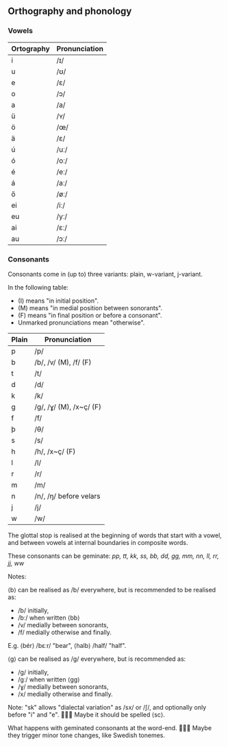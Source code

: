 ## Orthography and phonology

### Vowels

| Ortography | Pronunciation |
| ---------- | ------------- |
| i          | /ɪ/           |
| u          | /ʊ/           |
| e          | /ɛ/           |
| o          | /ɔ/           |
| a          | /a/           |
| ü          | /ʏ/           |
| ö          | /œ/           |
| ä          | /ɛ/           |
| ú          | /uː/          |
| ó          | /oː/          |
| é          | /eː/          |
| á          | /aː/          |
| ő          | /øː/          |
| ei         | /iː/          |
| eu         | /yː/          |
| ai         | /ɛː/          |
| au         | /ɔː/          |

### Consonants

Consonants come in (up to) three variants: plain, w-variant, j-variant.

In the following table:

- (I) means "in initial position".
- (M) means "in medial position between sonorants".
- (F) means "in final position or before a consonant".
- Unmarked pronunciations mean "otherwise".

| Plain | Pronunciation          |
| ----- | ---------------------- |
| p     | /p/                    |
| b     | /b/, /v/ (M), /f/ (F)                    |
| t     | /t/                    |
| d     | /d/                    |
| k     | /k/                    |
| g     | /g/, /ɣ/ (M), /x~ç/ (F)         |
| f     | /f/                    |
| þ     | /θ/                    |
| s     | /s/                    |
| h     | /h/, /x~ç/ (F)             |
| l     | /l/                    |
| r     | /r/                    |
| m     | /m/                    |
| n     | /n/, /ŋ/ before velars |
| j     | /j/                    |
| w     | /w/                    |

The glottal stop is realised at the beginning of words that start with a vowel,
and between vowels at internal boundaries in composite words.

These consonants can be geminate: _pp, tt, kk, ss, bb, dd, gg, mm, nn, ll, rr,
jj, ww_

Notes:

⟨b⟩ can be realised as /b/ everywhere, but is recommended to be realised as:

- /b/ initially,
- /bː/ when written ⟨bb⟩
- /v/ medially between sonorants,
- /f/ medially otherwise and finally.

E.g. ⟨bér⟩ /bɛːr/ "bear", ⟨halb⟩ /half/ "half".

⟨g⟩ can be realised as /g/ everywhere, but is recommended as:

- /g/ initially,
- /gː/ when written ⟨gg⟩
- /ɣ/ medially between sonorants,
- /x/ medially otherwise and finally.

Note: "sk" allows "dialectal variation" as /sx/ or /ʃ/, and optionally only
before "i" and "e". 💭💭💭 Maybe it should be spelled ⟨sc⟩.

What happens with geminated consonants at the word-end. 💭💭💭 Maybe they trigger minor tone changes, like Swedish tonemes.
